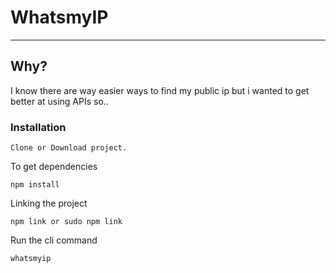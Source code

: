 #  WhatsmyIP 
---
## Why?
I know there are way easier ways to find my public ip 
but i wanted to get better at using APIs so..
### Installation

```
Clone or Download project.

```
To get dependencies

```
npm install 

```
Linking the project 

```
npm link or sudo npm link
```
Run the cli command 
```
whatsmyip
```
